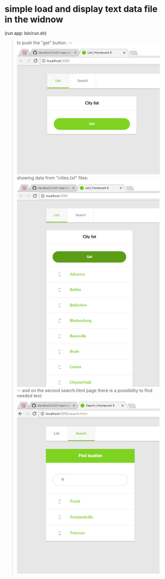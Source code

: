 # simple load and display text data file in the widnow 
(run app: bin/run.sh)

>to push the "get" button.
--
![1](/imagesForReadMe//1.png)
showing data from "cities.txt" files:
![2](/imagesForReadMe//2.png)
--
and on the second search.html page there is a possibility to find needed text:
![3](/imagesForReadMe//3.png)



